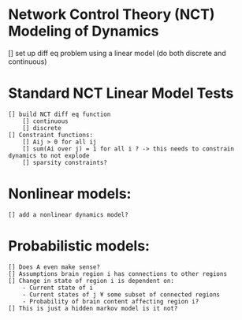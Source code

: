 # Network Control Theory (NCT) Modeling of Dynamics

[] set up diff eq problem using a linear model (do both discrete and continuous)

# Standard NCT Linear Model Tests
	[] build NCT diff eq function
		[] continuous
		[] discrete
	[] Constraint functions:
		[] Aij > 0 for all ij
		[] sum(Ai over j) = 1 for all i ? -> this needs to constrain dynamics to not explode
		[] sparsity constraints?


# Nonlinear models:
	[] add a nonlinear dynamics model?


# Probabilistic models:
	[] Does A even make sense?
	[] Assumptions brain region i has connections to other regions
	[] Change in state of region i is dependent on:
		- Current state of i
		- Current states of j ¥ some subset of connected regions
		- Probability of brain content affecting region i?
	[] This is just a hidden markov model is it not?
